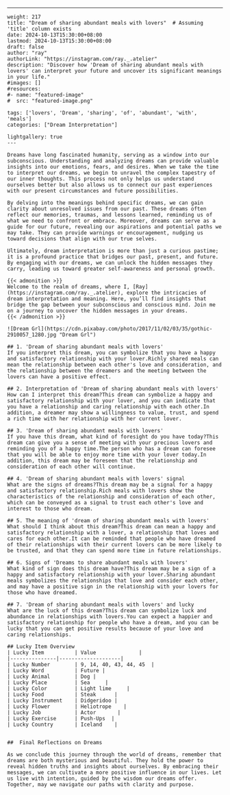---
    weight: 217
    title: "Dream of sharing abundant meals with lovers"  # Assuming 'title' column exists
    date: 2024-10-13T15:30:00+08:00
    lastmod: 2024-10-13T15:30:00+08:00
    draft: false
    author: "ray"
    authorLink: "https://instagram.com/ray._.atelier"
    description: "Discover how 'Dream of sharing abundant meals with lovers' can interpret your future and uncover its significant meanings in your life."
    #images: []
    #resources:
    #- name: "featured-image"
    #  src: "featured-image.png"
    
    tags: ['lovers', 'Dream', 'sharing', 'of', 'abundant', 'with', 'meals']
    categories: ["Dream Interpretation"]
    
    lightgallery: true
    ---
    
    Dreams have long fascinated humanity, serving as a window into our subconscious. Understanding and analyzing dreams can provide valuable insights into our emotions, fears, and desires. When we take the time to interpret our dreams, we begin to unravel the complex tapestry of our inner thoughts. This process not only helps us understand ourselves better but also allows us to connect our past experiences with our present circumstances and future possibilities.
    
    By delving into the meanings behind specific dreams, we can gain clarity about unresolved issues from our past. These dreams often reflect our memories, traumas, and lessons learned, reminding us of what we need to confront or embrace. Moreover, dreams can serve as a guide for our future, revealing our aspirations and potential paths we may take. They can provide warnings or encouragement, nudging us toward decisions that align with our true selves.
    
    Ultimately, dream interpretation is more than just a curious pastime; it is a profound practice that bridges our past, present, and future. By engaging with our dreams, we can unlock the hidden messages they carry, leading us toward greater self-awareness and personal growth.
    
    {{< admonition >}}
    Welcome to the realm of dreams, where I, [Ray](https://instagram.com/ray._.atelier), explore the intricacies of dream interpretation and meaning. Here, you’ll find insights that bridge the gap between your subconscious and conscious mind. Join me on a journey to uncover the hidden messages in your dreams.
    {{< /admonition >}}
    
    ![Dream Grl](https://cdn.pixabay.com/photo/2017/11/02/03/35/gothic-2910057_1280.jpg "Dream Grl")
    
    ## 1. 'Dream of sharing abundant meals with lovers'
    If you interpret this dream, you can symbolize that you have a happy and satisfactory relationship with your lover.Richly shared meals can mean the relationship between each other's love and consideration, and the relationship between the dreamers and the meeting between the lovers can have a positive effect.
    
    ## 2. Interpretation of 'Dream of sharing abundant meals with lovers'
    How can I interpret this dream?This dream can symbolize a happy and satisfactory relationship with your lover, and you can indicate that you have a relationship and caring relationship with each other.In addition, a dreamer may show a willingness to value, trust, and spend a rich time with her relationship with her current lover.
    
    ## 3. 'Dream of sharing abundant meals with lovers'
    If you have this dream, what kind of foresight do you have today?This dream can give you a sense of meeting with your precious lovers and reminding you of a happy time.The person who has a dream can foresee that you will be able to enjoy more time with your lover today.In addition, this dream may be foreseen that the relationship and consideration of each other will continue.
    
    ## 4. 'Dream of sharing abundant meals with lovers' signal
    What are the signs of dreams?This dream may be a signal for a happy and satisfactory relationship.Rich meals with lovers show the characteristics of the relationship and consideration of each other, which can be conveyed as a signal to trust each other's love and interest to those who dream.
    
    ## 5. The meaning of 'dream of sharing abundant meals with lovers'
    What should I think about this dream?This dream can mean a happy and satisfactory relationship with a lover, a relationship that loves and cares for each other.It can be reminded that people who have dreamed of their relationships with their current lovers can be more likely to be trusted, and that they can spend more time in future relationships.
    
    ## 6. Signs of 'Dreams to share abundant meals with lovers'
    What kind of sign does this dream have?This dream may be a sign of a happy and satisfactory relationship with your lover.Sharing abundant meals symbolizes the relationships that love and consider each other, and may have a positive sign in the relationship with your lovers for those who have dreamed.
    
    ## 7. 'Dream of sharing abundant meals with lovers' and lucky
    What are the luck of this dream?This dream can symbolize luck and abundance in relationships with lovers.You can expect a happier and satisfactory relationship for people who have a dream, and you can be lucky that you can get positive results because of your love and caring relationships.
    
    ## Lucky Item Overview
    | Lucky Item          | Value              |
    |---------------|--------------------|
    | Lucky Number        | 9, 14, 40, 43, 44, 45  |
    | Lucky Word          | Future |
    | Lucky Animal        | Dog |
    | Lucky Place         | Sea     |
    | Lucky Color         | Light lime     |
    | Lucky Food          | Steak      |
    | Lucky Instrument    | Didgeridoo |
    | Lucky Flower        | Heliotrope    |
    | Lucky Job           | Actor       |
    | Lucky Exercise      | Push-Ups  |
    | Lucky Country       | Iceland    |
    
    
    ##  Final Reflections on Dreams
    
    As we conclude this journey through the world of dreams, remember that dreams are both mysterious and beautiful. They hold the power to reveal hidden truths and insights about ourselves. By embracing their messages, we can cultivate a more positive influence in our lives. Let us live with intention, guided by the wisdom our dreams offer. Together, may we navigate our paths with clarity and purpose.
    
